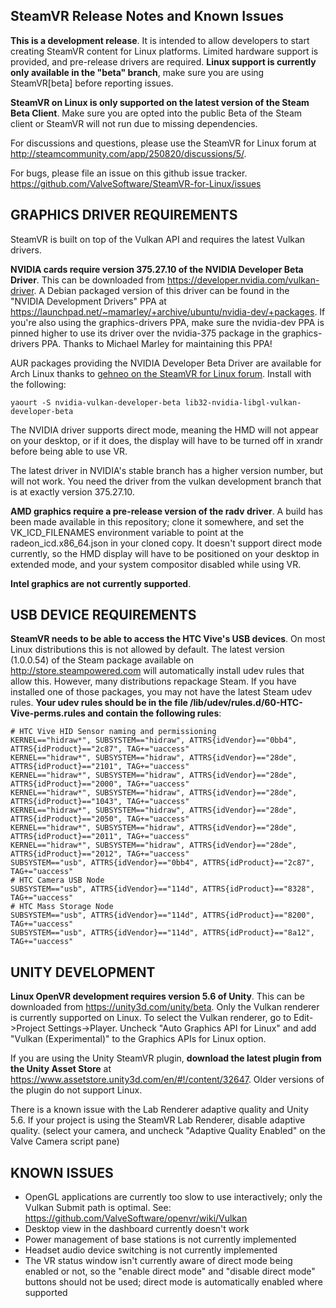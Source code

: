 ## SteamVR Release Notes and Known Issues

**This is a development release**. It is intended to allow developers to start creating SteamVR content for Linux platforms. Limited hardware support is provided, and pre-release drivers are required. **Linux support is currently only available in the "beta" branch**, make sure you are using SteamVR[beta] before reporting issues.

**SteamVR on Linux is only supported on the latest version of the Steam Beta Client**. Make sure you are opted into the public Beta of the Steam client or SteamVR will not run due to missing dependencies.

For discussions and questions, please use the SteamVR for Linux forum at http://steamcommunity.com/app/250820/discussions/5/.

For bugs, please file an issue on this github issue tracker. https://github.com/ValveSoftware/SteamVR-for-Linux/issues

## GRAPHICS DRIVER REQUIREMENTS

SteamVR is built on top of the Vulkan API and requires the latest Vulkan drivers. 

**NVIDIA cards require version 375.27.10 of the NVIDIA Developer Beta Driver**. This can be downloaded from https://developer.nvidia.com/vulkan-driver. A Debian packaged version of this driver can be found in the "NVIDIA Development Drivers" PPA at https://launchpad.net/~mamarley/+archive/ubuntu/nvidia-dev/+packages. If you're also  using the graphics-drivers PPA, make sure the nvidia-dev PPA is pinned higher to use its driver over the nvidia-375 package in the graphics-drivers PPA. Thanks to Michael Marley for maintaining this PPA!

AUR packages providing the NVIDIA Developer Beta Driver are available for Arch Linux thanks to [gehneo on the SteamVR for Linux forum](http://steamcommunity.com/app/250820/discussions/5/133257959063392200/). Install with the following:

```
yaourt -S nvidia-vulkan-developer-beta lib32-nvidia-libgl-vulkan-developer-beta
```

The NVIDIA driver supports direct mode, meaning the HMD will not appear on your desktop, or if it does, the display will have to be turned off in xrandr before being able to use VR.

The latest driver in NVIDIA's stable branch has a higher version number, but will not work. You need the driver from the vulkan development branch that is at exactly version 375.27.10.

**AMD graphics require a pre-release version of the radv driver**. A build has been made available in this repository; clone it somewhere, and set the VK_ICD_FILENAMES  environment variable to point at the radeon_icd.x86_64.json in your cloned copy. It doesn't support direct mode currently, so the HMD display will have to be positioned on your desktop in extended mode, and your system compositor disabled while using VR.
 
**Intel graphics are not currently supported**.

## USB DEVICE REQUIREMENTS

**SteamVR needs to be able to access the HTC Vive's USB devices**. On most Linux distributions this is not allowed by default. The latest version (1.0.0.54) of the Steam package available on http://store.steampowered.com will automatically install udev rules that allow this. However, many distributions repackage Steam. If you have installed one of those packages, you may not have the latest Steam udev rules. **Your udev rules should be in the file /lib/udev/rules.d/60-HTC-Vive-perms.rules and contain the following rules**:

```
# HTC Vive HID Sensor naming and permissioning
KERNEL=="hidraw*", SUBSYSTEM=="hidraw", ATTRS{idVendor}=="0bb4", ATTRS{idProduct}=="2c87", TAG+="uaccess"
KERNEL=="hidraw*", SUBSYSTEM=="hidraw", ATTRS{idVendor}=="28de", ATTRS{idProduct}=="2101", TAG+="uaccess"
KERNEL=="hidraw*", SUBSYSTEM=="hidraw", ATTRS{idVendor}=="28de", ATTRS{idProduct}=="2000", TAG+="uaccess"
KERNEL=="hidraw*", SUBSYSTEM=="hidraw", ATTRS{idVendor}=="28de", ATTRS{idProduct}=="1043", TAG+="uaccess"
KERNEL=="hidraw*", SUBSYSTEM=="hidraw", ATTRS{idVendor}=="28de", ATTRS{idProduct}=="2050", TAG+="uaccess"
KERNEL=="hidraw*", SUBSYSTEM=="hidraw", ATTRS{idVendor}=="28de", ATTRS{idProduct}=="2011", TAG+="uaccess"
KERNEL=="hidraw*", SUBSYSTEM=="hidraw", ATTRS{idVendor}=="28de", ATTRS{idProduct}=="2012", TAG+="uaccess"
SUBSYSTEM=="usb", ATTRS{idVendor}=="0bb4", ATTRS{idProduct}=="2c87", TAG+="uaccess"
# HTC Camera USB Node
SUBSYSTEM=="usb", ATTRS{idVendor}=="114d", ATTRS{idProduct}=="8328", TAG+="uaccess"
# HTC Mass Storage Node
SUBSYSTEM=="usb", ATTRS{idVendor}=="114d", ATTRS{idProduct}=="8200", TAG+="uaccess"
SUBSYSTEM=="usb", ATTRS{idVendor}=="114d", ATTRS{idProduct}=="8a12", TAG+="uaccess"
```

## UNITY DEVELOPMENT

**Linux OpenVR development requires version 5.6 of Unity**. This can be downloaded from https://unity3d.com/unity/beta. Only the Vulkan renderer is currently supported on Linux. To select the Vulkan renderer, go to Edit->Project Settings->Player. Uncheck "Auto Graphics API for Linux" and add "Vulkan (Experimental)" to the Graphics APIs for Linux option.

If you are using the Unity SteamVR plugin, **download the latest plugin from the Unity Asset Store** at https://www.assetstore.unity3d.com/en/#!/content/32647. Older versions of the plugin do not support Linux.

There is a known issue with the Lab Renderer adaptive quality and Unity 5.6. If your project is using the SteamVR Lab Renderer, disable adaptive quality. (select your camera, and uncheck "Adaptive Quality Enabled" on the Valve Camera script pane)

## KNOWN ISSUES
* OpenGL applications are currently too slow to use interactively; only the Vulkan Submit path is optimal. See: https://github.com/ValveSoftware/openvr/wiki/Vulkan
* Desktop view in the dashboard currently doesn't work
* Power management of base stations is not currently implemented
* Headset audio device switching is not currently implemented
* The VR status window isn't currently aware of direct mode being enabled or not, so the "enable direct mode" and "disable direct mode" buttons should not be used; direct mode is automatically enabled where supported
